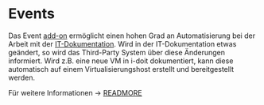 # Events

Das Event [add-on](../../../i-doit-pro-add-ons/events.md) ermöglicht einen hohen Grad an Automatisierung bei der Arbeit mit der [IT-Dokumentation](../../../glossary.md). Wird in der IT-Dokumentation etwas geändert, so wird das Third-Party System über diese Änderungen informiert. Wird z.B. eine neue VM in i-doit dokumentiert, kann diese automatisch auf einem Virtualisierungshost erstellt und bereitgestellt werden.

Für weitere Informationen -> [READMORE](../../../i-doit-pro-add-ons/events.md)
